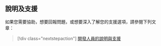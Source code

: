 ## <a name="help-and-support"></a>說明及支援

如果您需要協助，想要回報問題，或想要深入了解您的支援選項，請參閱下列文章：

> [!div class="nextstepaction"]
> [開發人員的說明與支援](../articles/active-directory/develop/active-directory-develop-help-support.md)
